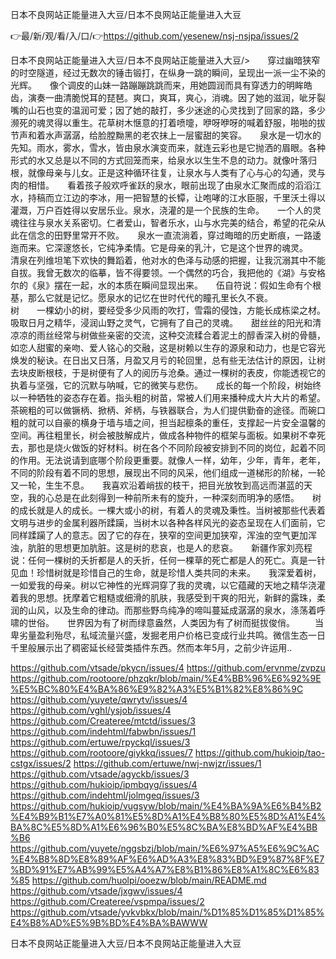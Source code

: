 日本不良网站正能量进入大豆/日本不良网站正能量进入大豆

👉最/新/观/看/入/口/👉https://github.com/yesenew/nsj-nsjpa/issues/2

日本不良网站正能量进入大豆/日本不良网站正能量进入大豆/>　　穿过幽暗狭窄的时空隧道，经过无数次的锤击锻打，在纵身一跳的瞬间，呈现出一派一尘不染的光辉。　　像个调皮的山妹一路蹦蹦跳跳而来，用她圆润而具有穿透力的明眸皓齿，演奏一曲清脆悦耳的琵琶。爽口，爽耳，爽心，消魂。因了她的滋润，呲牙裂嘴的山石也变的温润可爱；因了她的敲打，多少迷途的心灵找到了回家的路，多少濒死的魂灵得以重生。花草树木惬意的打着喷嚏，咿呀咿呀的喊着舒服，啪啪的拔节声和着水声潺潺，给脸膛黝黑的老农抹上一层蜜甜的笑容。　　泉水是一切水的先知。雨水，雾水，雪水，皆由泉水演变而来，就连云彩也是它抛洒的眉眼。各种形式的水又总是以不同的方式回笼而来，给泉水以生生不息的动力。就像叶落归根，就像母亲与儿女。正是这种循环往复，让泉水与人类有了心与心的勾通，灵与肉的相惜。　　看着孩子般欢呼雀跃的泉水，眼前出现了由泉水汇聚而成的滔滔江水，持稿而立江边的李冰，用一把智慧的长镡，让咆哮的江水臣服，千里沃土得以灌溉，万户百姓得以安居乐业。泉水，浇灌的是一个民族的生命。　　一个人的灵魂往往与泉水关系密切。仁者爱山，智者乐水，山与水完美的结合，希望的花朵从此在信念的田野里常开不败。　　泉水一直流淌着，穿过晦暗的历史断痕，一路逶迤而来。它深邃悠长，它纯净柔情。它是母亲的乳汁，它是这个世界的魂灵。　　清泉在列维坦笔下欢快的舞蹈着，他对水的色泽与动感的把握，让我沉溺其中不能自拔。我曾无数次的临摹，皆不得要领。一个偶然的巧合，我把他的《湖》与安格尔的《泉》摆在一起，水的本质在瞬间显现出来。　　伍自符说：假如生命有个根基，那么它就是记忆。愿泉水的记忆在世时代代的瞳孔里长久不衰。　　　　　　　　　　　　　　　树　　一棵幼小的树，要经受多少风雨的吹打，雪霜的侵蚀，方能长成栋梁之材。吸取日月之精华，浸润山野之灵气，它拥有了自己的灵魂。　　甜丝丝的阳光和清凉凉的雨丝经常与树做些亲密的交流，这种交流糅合着泥土的醇香深入树的骨髓，如恋人甜蜜的亲吻、爱人铭心的交融，这是树赖以生存的源泉和动力，也是它容光焕发的秘诀。在日出又日落，月盈又月亏的轮回里，总有些无法估计的原因，让树去块皮断根枝，于是树便有了人的阅历与沧桑。通过一棵树的表皮，你能透视它的执着与坚强，它的沉默与呐喊，它的微笑与悲伤。　　成长的每一个阶段，树始终以一种牺牲的姿态存在着。指头粗的树苗，常被人们用来播种成大片大片的希望。茶碗粗的可以做镢柄、掀柄、斧柄，与铁器联合，为人们提供勤奋的途径。而碗口粗的就可以自豪的横身于墙与墙之间，担当起檩条的重任，支撑起一片安全温馨的空间。再往粗里长，树会被肢解成片，做成各种物件的框架与面板。如果树不幸死去，那也是烧火做饭的好材料。树在各个不同阶段被安排到不同的岗位，起着不同的作用。无法说请到底哪个阶段更重要。就像人一样，幼年，少年，青年，老年，不同的阶段有着不同的思想，展现出不同的风采，他们组成一道梯形的阶梯，一轮又一轮，生生不息。　　我喜欢沿着峭拔的枝干，把目光放牧到高远而湛蓝的天空，我的心总是在此刻得到一种前所未有的旋升，一种深刻而明净的感悟。　　树的成长就是人的成长。一棵大或小的树，有着人的灵魂及秉性。当树被那些代表着文明与进步的金属利器所蹂躏，当树木以各种各样风光的姿态呈现在人们面前，它同样蹂躏了人的意志。因了它的存在，狭窄的空间更加狭窄，浑浊的空气更加浑浊，肮脏的思想更加肮脏。这是树的悲哀，也是人的悲哀。　　新疆作家刘亮程说：任何一棵树的夭折都是人的夭折，任何一棵草的死亡都是人的死亡。真是一针见血！珍惜树就是珍惜自己的生命，就是珍惜人类共同的未来。　　我深爱着树，一如爱我的母亲。树以它神性的光辉洞穿了我的灵魂，以它蕴藏的天地之精华浇灌着我的思想。抚摩着它粗糙或细滑的肌肤，我感受到干爽的阳光，新鲜的露珠，柔润的山风，以及生命的律动。而那些野鸟纯净的啼叫蔓延成潺潺的泉水，涤荡着呼啸的世俗。　　世界因为有了树而绿意盎然，人类因为有了树而挺拔俊俏。
　　当卑劣量盈利殆尽，私域流量兴盛，发掘老用户价格已变成行业共鸣。微信生态一日千里般展示出了稠密延长经营类插件东西。然而本年5月，之前少许运用..


https://github.com/vtsade/pkycn/issues/4
https://github.com/ervnme/zvpzu
https://github.com/rootoore/phzqkr/blob/main/%E4%BB%96%E6%92%9E%E5%BC%80%E4%BA%86%E9%82%A3%E5%B1%82%E8%86%9C
https://github.com/yuyete/qwrytv/issues/4
https://github.com/vghl/ysjob/issues/4
https://github.com/Createree/mtctd/issues/3
https://github.com/indehtml/fabwbn/issues/1
https://github.com/ertuwe/rpyckql/issues/3
https://github.com/rootoore/giykkq/issues/7
https://github.com/hukioip/tao-cstgx/issues/2
https://github.com/ertuwe/nwj-nwjzr/issues/1
https://github.com/vtsade/agyckb/issues/3
https://github.com/hukioip/ipmbqyg/issues/4
https://github.com/indehtml/jolmgeq/issues/3
https://github.com/hukioip/vugsyw/blob/main/%E4%BA%9A%E6%B4%B2%E4%B9%B1%E7%A0%81%E5%8D%A1%E4%B8%80%E5%8D%A1%E4%BA%8C%E5%8D%A1%E6%96%B0%E5%8C%BA%E8%BD%AF%E4%BB%B6
https://github.com/yuyete/nggsbzj/blob/main/%E6%97%A5%E6%9C%AC%E4%B8%8D%E8%89%AF%E6%AD%A3%E8%83%BD%E9%87%8F%E7%BD%91%E7%AB%99%E5%A4%A7%E8%B1%86%E8%A1%8C%E6%83%85
https://github.com/huolpi/ooezw/blob/main/README.md
https://github.com/vtsade/jxgwv/issues/4
https://github.com/Createree/vspmpa/issues/2
https://github.com/vtsade/yvkvbkx/blob/main/%D1%85%D1%85%D1%85%E4%B8%AD%E5%9B%BD%E4%BA%BAWWW

日本不良网站正能量进入大豆/日本不良网站正能量进入大豆
